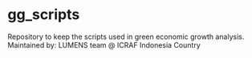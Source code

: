 # gg_scripts
Repository to keep the scripts used in green economic growth analysis.
Maintained by: LUMENS team @ ICRAF Indonesia Country
